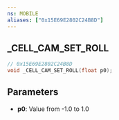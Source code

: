 ```yaml
---
ns: MOBILE
aliases: ["0x15E69E2802C24B8D"]
---
```

## _CELL_CAM_SET_ROLL

```c
// 0x15E69E2802C24B8D
void _CELL_CAM_SET_ROLL(float p0);
```

## Parameters
* **p0**: Value from -1.0 to 1.0


